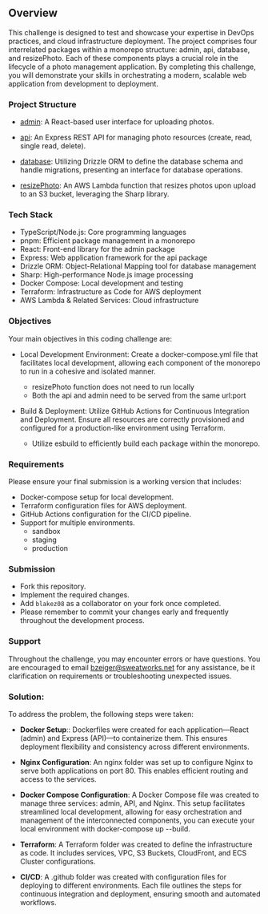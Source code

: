 
## Overview
This challenge is designed to test and showcase your expertise in DevOps practices, and cloud infrastructure deployment. The project comprises four interrelated packages within a monorepo structure: admin, api, database, and resizePhoto. Each of these components plays a crucial role in the lifecycle of a photo management application. By completing this challenge, you will demonstrate your skills in orchestrating a modern, scalable web application from development to deployment.

### Project Structure
- [admin](packages/admin/README.md): A React-based user interface for uploading photos.

- [api](packages/api/README.md): An Express REST API for managing photo resources (create, read, single read, delete).

- [database](packages/database/README.md): Utilizing Drizzle ORM to define the database schema and handle migrations, presenting an interface for database operations.

- [resizePhoto](functions/resizePhoto/README.md): An AWS Lambda function that resizes photos upon upload to an S3 bucket, leveraging the Sharp library.

### Tech Stack
- TypeScript/Node.js: Core programming languages
- pnpm: Efficient package management in a monorepo
- React: Front-end library for the admin package
- Express: Web application framework for the api package
- Drizzle ORM: Object-Relational Mapping tool for database management
- Sharp: High-performance Node.js image processing
- Docker Compose: Local development and testing
- Terraform: Infrastructure as Code for AWS deployment
- AWS Lambda & Related Services: Cloud infrastructure

### Objectives
Your main objectives in this coding challenge are:

- Local Development Environment: Create a docker-compose.yml file that facilitates local development, allowing each component of the monorepo to run in a cohesive and isolated manner.
  - resizePhoto function does not need to run locally
  - Both the api and admin need to be served from the same url:port

- Build & Deployment: Utilize GitHub Actions for Continuous Integration and Deployment. Ensure all resources are correctly provisioned and configured for a production-like environment using Terraform.
  - Utilize esbuild to efficiently build each package within the monorepo.

### Requirements
Please ensure your final submission is a working version that includes:

- Docker-compose setup for local development.
- Terraform configuration files for AWS deployment.
- GitHub Actions configuration for the CI/CD pipeline.
- Support for multiple environments.
  - sandbox
  - staging
  - production

### Submission
- Fork this repository.
- Implement the required changes.
- Add `blakez08` as a collaborator on your fork once completed.
- Please remember to commit your changes early and frequently throughout the development process.

### Support
Throughout the challenge, you may encounter errors or have questions. You are encouraged to email bzeiger@sweatworks.net for any assistance, be it clarification on requirements or troubleshooting unexpected issues.




### Solution:


To address the problem, the following steps were taken:

- **Docker Setup**:: Dockerfiles were created for each application—React (admin) and Express (API)—to containerize them. This ensures deployment flexibility and consistency across different environments.

- **Nginx Configuration**: An nginx folder was set up to configure Nginx to serve both applications on port 80. This enables efficient routing and access to the services.

- **Docker Compose Configuration**: A Docker Compose file was created to manage three services: admin, API, and Nginx. This setup facilitates streamlined local development, allowing for easy orchestration and management of the interconnected components, you can execute your local environment with docker-compose up --build.

- **Terraform**: A Terraform folder was created to define the infrastructure as code. It includes services, VPC, S3 Buckets, CloudFront, and ECS Cluster configurations.

- **CI/CD**: A .github folder was created with configuration files for deploying to different environments. Each file outlines the steps for continuous integration and deployment, ensuring smooth and automated workflows.